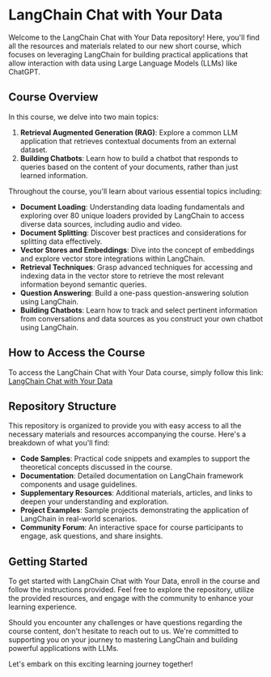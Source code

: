 # LangChain Chat with Your Data

Welcome to the LangChain Chat with Your Data repository! Here, you'll find all the resources and materials related to our new short course, which focuses on leveraging LangChain for building practical applications that allow interaction with data using Large Language Models (LLMs) like ChatGPT.

## Course Overview

In this course, we delve into two main topics:

1. **Retrieval Augmented Generation (RAG)**: Explore a common LLM application that retrieves contextual documents from an external dataset.
2. **Building Chatbots**: Learn how to build a chatbot that responds to queries based on the content of your documents, rather than just learned information.

Throughout the course, you'll learn about various essential topics including:

- **Document Loading**: Understanding data loading fundamentals and exploring over 80 unique loaders provided by LangChain to access diverse data sources, including audio and video.
- **Document Splitting**: Discover best practices and considerations for splitting data effectively.
- **Vector Stores and Embeddings**: Dive into the concept of embeddings and explore vector store integrations within LangChain.
- **Retrieval Techniques**: Grasp advanced techniques for accessing and indexing data in the vector store to retrieve the most relevant information beyond semantic queries.
- **Question Answering**: Build a one-pass question-answering solution using LangChain.
- **Building Chatbots**: Learn how to track and select pertinent information from conversations and data sources as you construct your own chatbot using LangChain.

## How to Access the Course

To access the LangChain Chat with Your Data course, simply follow this link: [LangChain Chat with Your Data](https://www.deeplearning.ai/short-courses/langchain-chat-with-your-data/)

## Repository Structure

This repository is organized to provide you with easy access to all the necessary materials and resources accompanying the course. Here's a breakdown of what you'll find:

- **Code Samples**: Practical code snippets and examples to support the theoretical concepts discussed in the course.
- **Documentation**: Detailed documentation on LangChain framework components and usage guidelines.
- **Supplementary Resources**: Additional materials, articles, and links to deepen your understanding and exploration.
- **Project Examples**: Sample projects demonstrating the application of LangChain in real-world scenarios.
- **Community Forum**: An interactive space for course participants to engage, ask questions, and share insights.

## Getting Started

To get started with LangChain Chat with Your Data, enroll in the course and follow the instructions provided. Feel free to explore the repository, utilize the provided resources, and engage with the community to enhance your learning experience.

Should you encounter any challenges or have questions regarding the course content, don't hesitate to reach out to us. We're committed to supporting you on your journey to mastering LangChain and building powerful applications with LLMs.

Let's embark on this exciting learning journey together!
